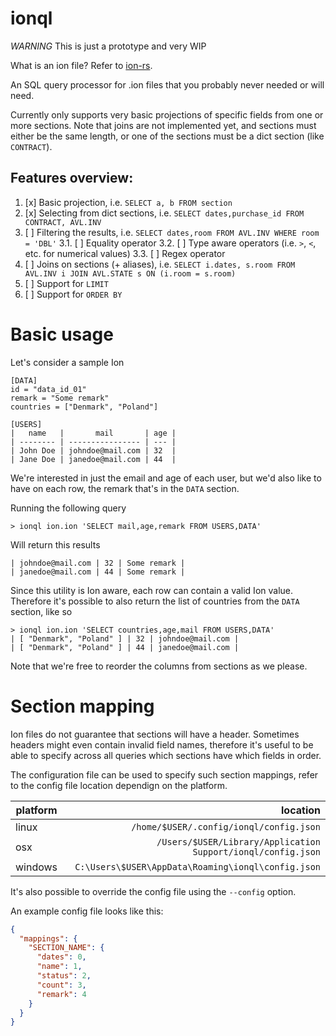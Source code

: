 # ionql

*WARNING* This is just a prototype and very WIP

What is an ion file? Refer to [ion-rs](https://github.com/pzol/ion_rs).

An SQL query processor for .ion files that you probably never needed or will need.

Currently only supports very basic projections of specific fields from one or more sections. Note that joins are not implemented yet, and sections must either be the same length, or one of the sections must be a dict section (like `CONTRACT`).

## Features overview:

1. [x] Basic projection, i.e. `SELECT a, b FROM section`
2. [x] Selecting from dict sections, i.e. `SELECT dates,purchase_id FROM CONTRACT, AVL.INV`
3. [ ] Filtering the results, i.e. `SELECT dates,room FROM AVL.INV WHERE room = 'DBL'`
    3.1. [ ] Equality operator
    3.2. [ ] Type aware operators (i.e. `>`, `<`, etc. for numerical values)
    3.3. [ ] Regex operator
4. [ ] Joins on sections (+ aliases), i.e. `SELECT i.dates, s.room FROM AVL.INV i JOIN AVL.STATE s ON (i.room = s.room)`
5. [ ] Support for `LIMIT`
6. [ ] Support for `ORDER BY`

# Basic usage
Let's consider a sample Ion
```
[DATA]
id = "data_id_01"
remark = "Some remark"
countries = ["Denmark", "Poland"]

[USERS]
|   name   |       mail       | age |
| -------- | ---------------- | --- |
| John Doe | johndoe@mail.com | 32  |
| Jane Doe | janedoe@mail.com | 44  |
```

We're interested in just the email and age of each user, but we'd also like to have on each row,
the remark that's in the `DATA` section.

Running the following query

```
> ionql ion.ion 'SELECT mail,age,remark FROM USERS,DATA'
```

Will return this results
```
| johndoe@mail.com | 32 | Some remark |
| janedoe@mail.com | 44 | Some remark |
```

Since this utility is Ion aware, each row can contain a valid Ion value. Therefore it's possible to also return the list of countries from the `DATA` section, like so

```
> ionql ion.ion 'SELECT countries,age,mail FROM USERS,DATA'
| [ "Denmark", "Poland" ] | 32 | johndoe@mail.com |
| [ "Denmark", "Poland" ] | 44 | janedoe@mail.com |
```

Note that we're free to reorder the columns from sections as we please.

# Section mapping

Ion files do not guarantee that sections will have a header. Sometimes headers might even contain invalid field names, therefore it's useful to be able to specify across all queries which sections have which fields in order.

The configuration file can be used to specify such section mappings, refer to the config file location dependign on the platform.

| platform |                                                     location |
| -------- | -----------------------------------------------------------: |
| linux    |                      `/home/$USER/.config/ionql/config.json` |
| osx      | `/Users/$USER/Library/Application Support/ionql/config.json` |
| windows  |           `C:\Users\$USER\AppData\Roaming\ionql\config.json` |

It's also possible to override the config file using the `--config` option.

An example config file looks like this:
```json
{
  "mappings": {
    "SECTION_NAME": {
      "dates": 0,
      "name": 1,
      "status": 2,
      "count": 3,
      "remark": 4
    }
  }
}
```
